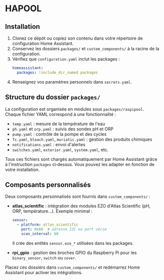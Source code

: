 # HAPOOL

## Installation

1. Clonez ce dépôt ou copiez son contenu dans votre répertoire de configuration Home Assistant.
2. Conservez les dossiers `packages/` et `custom_components/` à la racine de la configuration.
3. Vérifiez que `configuration.yaml` inclut les packages :
   ```yaml
   homeassistant:
     packages: !include_dir_named packages
   ```
4. Renseignez vos paramètres personnels dans `secrets.yaml`.

## Structure du dossier `packages/`

La configuration est organisée en modules sous `packages/raspipool`. Chaque fichier YAML correspond à une fonctionnalité :

- `temp.yaml` : mesure de la température de l'eau
- `ph.yaml` et `orp.yaml` : suivis des sondes pH et ORP
- `pump.yaml` : contrôle de la pompe et des cycles
- `fc.yaml`, `bleach.yaml`, `muriatic.yaml` : gestion des produits chimiques
- `notifications.yaml` : envoi d'alertes
- `switches.yaml`, `exterior.yaml`, `system.yaml`, etc.

Tous ces fichiers sont chargés automatiquement par Home Assistant grâce à l'instruction `packages` ci‑dessus. Vous pouvez les adapter en fonction de votre installation.

## Composants personnalisés

Deux composants personnalisés sont fournis dans `custom_components/` :

- **atlas_scientific** : intégration des modules EZO d'Atlas Scientific (pH, ORP, température...). Exemple minimal :
  ```yaml
  sensor:
    - platform: atlas_scientific
      port: 0x66  # adresse I2C ou port série
      scan_interval: 60
  ```
  Il crée des entités `sensor.ezo_*` utilisées dans les packages.

- **rpi_gpio** : gestion des broches GPIO du Raspberry Pi pour les `binary_sensor`, `switch` ou `cover`.

Placez ces dossiers dans `custom_components/` et redémarrez Home Assistant pour activer les intégrations.
